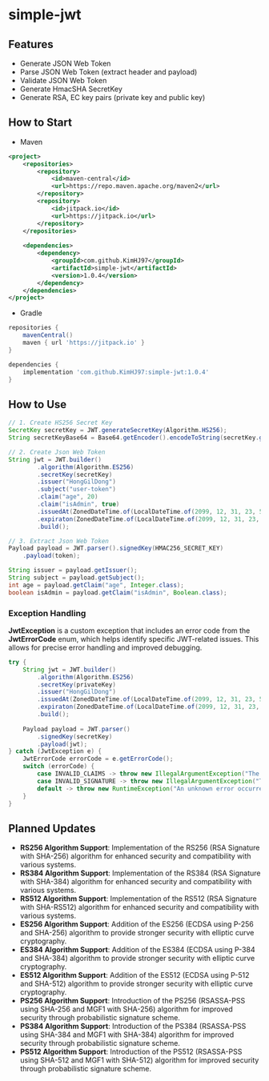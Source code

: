 # simple-jwt

## Features

 - Generate JSON Web Token
 - Parse JSON Web Token (extract header and payload)
 - Validate JSON Web Token
 - Generate HmacSHA SecretKey
 - Generate RSA, EC key pairs (private key and public key)

## How to Start

 - Maven
```xml
<project>
    <repositories>
        <repository>
            <id>maven-central</id>
            <url>https://repo.maven.apache.org/maven2</url>
        </repository>
        <repository>
            <id>jitpack.io</id>
            <url>https://jitpack.io</url>
        </repository>
    </repositories>
    
    <dependencies>
        <dependency>
            <groupId>com.github.KimHJ97</groupId>
            <artifactId>simple-jwt</artifactId>
            <version>1.0.4</version>
        </dependency>
    </dependencies>
</project>
```

 - Gradle
```groovy
repositories {
    mavenCentral()
    maven { url 'https://jitpack.io' }
}

dependencies {
    implementation 'com.github.KimHJ97:simple-jwt:1.0.4'
}
```

## How to Use

```java
// 1. Create HS256 Secret Key
SecretKey secretKey = JWT.generateSecretKey(Algorithm.HS256);
String secretKeyBase64 = Base64.getEncoder().encodeToString(secretKey.getEncoded());

// 2. Create Json Web Token
String jwt = JWT.builder()
        .algorithm(Algorithm.ES256)
        .secretKey(secretKey)
        .issuer("HongGilDong")
        .subject("user-token")
        .claim("age", 20)
        .claim("isAdmin", true)
        .issuedAt(ZonedDateTime.of(LocalDateTime.of(2099, 12, 31, 23, 59), ZoneId.of("Asia/Seoul")))
        .expiraton(ZonedDateTime.of(LocalDateTime.of(2099, 12, 31, 23, 59), ZoneId.of("Asia/Seoul")))
        .build();

// 3. Extract Json Web Token
Payload payload = JWT.parser().signedKey(HMAC256_SECRET_KEY)
	.payload(token);

String issuer = payload.getIssuer();
String subject = payload.getSubject();
int age = payload.getClaim("age", Integer.class);
boolean isAdmin = payload.getClaim("isAdmin", Boolean.class);
```

### Exception Handling

__JwtException__ is a custom exception that includes an error code from the __JwtErrorCode__ enum, which helps identify specific JWT-related issues. This allows for precise error handling and improved debugging.

```java
try {
    String jwt = JWT.builder()
        .algorithm(Algorithm.ES256)
        .secretKey(privateKey)
        .issuer("HongGilDong")
        .issuedAt(ZonedDateTime.of(LocalDateTime.of(2099, 12, 31, 23, 59), ZoneId.of("Asia/Seoul")))
        .expiraton(ZonedDateTime.of(LocalDateTime.of(2099, 12, 31, 23, 59), ZoneId.of("Asia/Seoul")))
        .build();
    
    Payload payload = JWT.parser()
        .signedKey(secretKey)
        .payload(jwt);
} catch (JwtException e) {
    JwtErrorCode errorCode = e.getErrorCode();
    switch (errorCode) {
        case INVALID_CLAIMS -> throw new IllegalArgumentException("The token is invalid.");
        case INVALID_SIGNATURE -> throw new IllegalArgumentException("The signature is invalid.");
        default -> throw new RuntimeException("An unknown error occurred.");
    }
}
```

## Planned Updates

- **RS256 Algorithm Support**: Implementation of the RS256 (RSA Signature with SHA-256) algorithm for enhanced security and compatibility with various systems.
- **RS384 Algorithm Support**: Implementation of the RS384 (RSA Signature with SHA-384) algorithm for enhanced security and compatibility with various systems.
- **RS512 Algorithm Support**: Implementation of the RS512 (RSA Signature with SHA-RS512) algorithm for enhanced security and compatibility with various systems.
- **ES256 Algorithm Support**: Addition of the ES256 (ECDSA using P-256 and SHA-256) algorithm to provide stronger security with elliptic curve cryptography.
- **ES384 Algorithm Support**: Addition of the ES384 (ECDSA using P-384 and SHA-384) algorithm to provide stronger security with elliptic curve cryptography.
- **ES512 Algorithm Support**: Addition of the ES512 (ECDSA using P-512 and SHA-512) algorithm to provide stronger security with elliptic curve cryptography.
- **PS256 Algorithm Support**: Introduction of the PS256 (RSASSA-PSS using SHA-256 and MGF1 with SHA-256) algorithm for improved security through probabilistic signature scheme.
- **PS384 Algorithm Support**: Introduction of the PS384 (RSASSA-PSS using SHA-384 and MGF1 with SHA-384) algorithm for improved security through probabilistic signature scheme.
- **PS512 Algorithm Support**: Introduction of the PS512 (RSASSA-PSS using SHA-512 and MGF1 with SHA-512) algorithm for improved security through probabilistic signature scheme.

